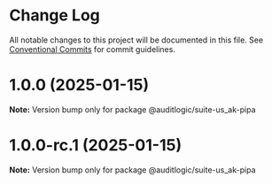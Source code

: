 # Change Log

All notable changes to this project will be documented in this file.
See [Conventional Commits](https://conventionalcommits.org) for commit guidelines.

# 1.0.0 (2025-01-15)

**Note:** Version bump only for package @auditlogic/suite-us_ak-pipa





# 1.0.0-rc.1 (2025-01-15)

**Note:** Version bump only for package @auditlogic/suite-us_ak-pipa
